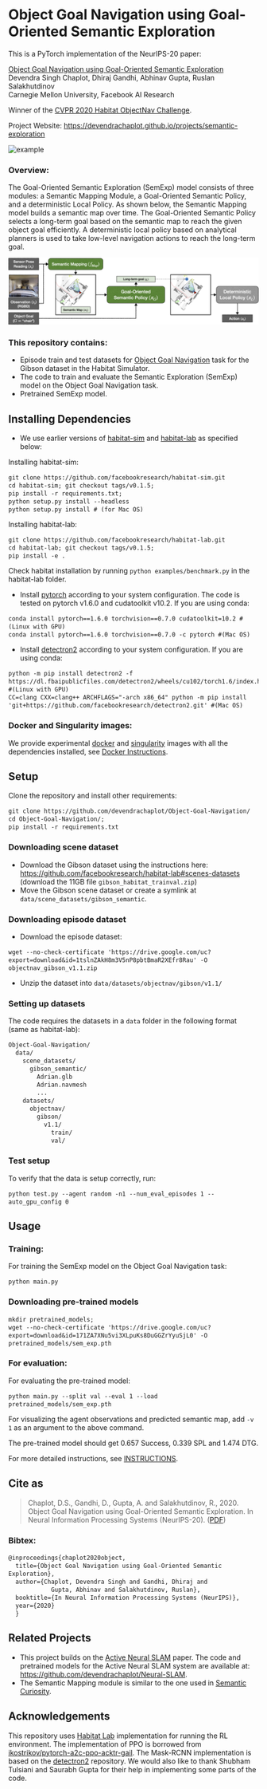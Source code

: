 # Object Goal Navigation using Goal-Oriented Semantic Exploration
This is a PyTorch implementation of the NeurIPS-20 paper:

[Object Goal Navigation using Goal-Oriented Semantic Exploration](https://arxiv.org/pdf/2007.00643.pdf)<br />
Devendra Singh Chaplot, Dhiraj Gandhi, Abhinav Gupta, Ruslan Salakhutdinov<br />
Carnegie Mellon University, Facebook AI Research

Winner of the [CVPR 2020 Habitat ObjectNav Challenge](https://aihabitat.org/challenge/2020/).

Project Website: https://devendrachaplot.github.io/projects/semantic-exploration

![example](./docs/example.gif)

### Overview:
The Goal-Oriented Semantic Exploration (SemExp) model consists of three modules: a Semantic Mapping Module, a Goal-Oriented Semantic Policy, and a deterministic Local Policy. 
As shown below, the Semantic Mapping model builds a semantic map over time. The Goal-Oriented Semantic Policy selects a long-term goal based on the semantic
map to reach the given object goal efficiently. A deterministic local policy based on analytical planners is used to take low-level navigation actions to reach the long-term goal.

![overview](./docs/overview.jpg)

### This repository contains:
- Episode train and test datasets for [Object Goal Navigation](https://arxiv.org/pdf/2007.00643.pdf) task for the Gibson dataset in the Habitat Simulator.
- The code to train and evaluate the Semantic Exploration (SemExp) model on the Object Goal Navigation task.
- Pretrained SemExp model.

## Installing Dependencies
- We use earlier versions of [habitat-sim](https://github.com/facebookresearch/habitat-sim) and [habitat-lab](https://github.com/facebookresearch/habitat-lab) as specified below:

Installing habitat-sim:
```
git clone https://github.com/facebookresearch/habitat-sim.git
cd habitat-sim; git checkout tags/v0.1.5; 
pip install -r requirements.txt; 
python setup.py install --headless
python setup.py install # (for Mac OS)
```

Installing habitat-lab:
```
git clone https://github.com/facebookresearch/habitat-lab.git
cd habitat-lab; git checkout tags/v0.1.5; 
pip install -e .
```
Check habitat installation by running `python examples/benchmark.py` in the habitat-lab folder.

- Install [pytorch](https://pytorch.org/) according to your system configuration. The code is tested on pytorch v1.6.0 and cudatoolkit v10.2. If you are using conda:
```
conda install pytorch==1.6.0 torchvision==0.7.0 cudatoolkit=10.2 #(Linux with GPU)
conda install pytorch==1.6.0 torchvision==0.7.0 -c pytorch #(Mac OS)
```

- Install [detectron2](https://github.com/facebookresearch/detectron2/) according to your system configuration. If you are using conda:
```
python -m pip install detectron2 -f https://dl.fbaipublicfiles.com/detectron2/wheels/cu102/torch1.6/index.html #(Linux with GPU)
CC=clang CXX=clang++ ARCHFLAGS="-arch x86_64" python -m pip install 'git+https://github.com/facebookresearch/detectron2.git' #(Mac OS)
```

### Docker and Singularity images:
We provide experimental [docker](https://www.docker.com/) and [singularity](https://sylabs.io/) images with all the dependencies installed, see [Docker Instructions](./docs/DOCKER_INSTRUCTIONS.md).


## Setup
Clone the repository and install other requirements:
```
git clone https://github.com/devendrachaplot/Object-Goal-Navigation/
cd Object-Goal-Navigation/;
pip install -r requirements.txt
```

### Downloading scene dataset
- Download the Gibson dataset using the instructions here: https://github.com/facebookresearch/habitat-lab#scenes-datasets (download the 11GB file `gibson_habitat_trainval.zip`)
- Move the Gibson scene dataset or create a symlink at `data/scene_datasets/gibson_semantic`. 

### Downloading episode dataset
- Download the episode dataset:
```
wget --no-check-certificate 'https://drive.google.com/uc?export=download&id=1tslnZAkH8m3V5nP8pbtBmaR2XEfr8Rau' -O objectnav_gibson_v1.1.zip
```
- Unzip the dataset into `data/datasets/objectnav/gibson/v1.1/`

### Setting up datasets
The code requires the datasets in a `data` folder in the following format (same as habitat-lab):
```
Object-Goal-Navigation/
  data/
    scene_datasets/
      gibson_semantic/
        Adrian.glb
        Adrian.navmesh
        ...
    datasets/
      objectnav/
        gibson/
          v1.1/
            train/
            val/
```


### Test setup
To verify that the data is setup correctly, run:
```
python test.py --agent random -n1 --num_eval_episodes 1 --auto_gpu_config 0
```

## Usage

### Training:
For training the SemExp model on the Object Goal Navigation task:
```
python main.py
```

### Downloading pre-trained models
```
mkdir pretrained_models;
wget --no-check-certificate 'https://drive.google.com/uc?export=download&id=171ZA7XNu5vi3XLpuKs8DuGGZrYyuSjL0' -O pretrained_models/sem_exp.pth
```

### For evaluation: 
For evaluating the pre-trained model:
```
python main.py --split val --eval 1 --load pretrained_models/sem_exp.pth
```

For visualizing the agent observations and predicted semantic map, add `-v 1` as an argument to the above command.

The pre-trained model should get 0.657 Success, 0.339 SPL and 1.474 DTG.

For more detailed instructions, see [INSTRUCTIONS](./docs/INSTRUCTIONS.md).


## Cite as
>Chaplot, D.S., Gandhi, D., Gupta, A. and Salakhutdinov, R., 2020. Object Goal Navigation using Goal-Oriented Semantic Exploration. In Neural Information Processing Systems (NeurIPS-20). ([PDF](https://arxiv.org/pdf/2007.00643.pdf))

### Bibtex:
```
@inproceedings{chaplot2020object,
  title={Object Goal Navigation using Goal-Oriented Semantic Exploration},
  author={Chaplot, Devendra Singh and Gandhi, Dhiraj and
            Gupta, Abhinav and Salakhutdinov, Ruslan},
  booktitle={In Neural Information Processing Systems (NeurIPS)},
  year={2020}
  }
```

## Related Projects
- This project builds on the [Active Neural SLAM](https://devendrachaplot.github.io/projects/Neural-SLAM) paper. The code and pretrained models for the Active Neural SLAM system are available at:
https://github.com/devendrachaplot/Neural-SLAM.
- The Semantic Mapping module is similar to the one used in [Semantic Curiosity](https://devendrachaplot.github.io/projects/SemanticCuriosity).

## Acknowledgements
This repository uses [Habitat Lab](https://github.com/facebookresearch/habitat-lab) implementation for running the RL environment.
The implementation of PPO is borrowed from [ikostrikov/pytorch-a2c-ppo-acktr-gail](https://github.com/ikostrikov/pytorch-a2c-ppo-acktr-gail/). 
The Mask-RCNN implementation is based on the [detectron2](https://github.com/facebookresearch/detectron2/) repository. We would also like to thank Shubham Tulsiani and Saurabh Gupta for their help in implementing some parts of the code.
